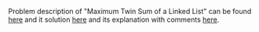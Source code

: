 Problem description of "Maximum Twin Sum of a Linked List" can be found [here](https://leetcode.com/problems/maximum-twin-sum-of-a-linked-list/description/) and it solution [here](https://github.com/aurimas13/Solutions-To-Problems/blob/main/LeetCode/Python%20Solutions/Maximum%20Width%20of%20Binary%20Tree/maximum.py) and its explanation with comments [here](https://leetcode.com/problems/maximum-twin-sum-of-a-linked-list/solutions/3533012/python-solution-well-explained/).